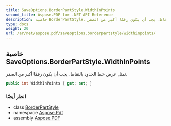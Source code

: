 ```yaml
---
title: SaveOptions.BorderPartStyle.WidthInPoints
second_title: Aspose.PDF for .NET API Reference
description: خاصية BorderPartStyle. تمثل عرض خطوط الحدود بالنقاط. يجب أن يكون رقمًا أكبر من الصفر
type: docs
weight: 20
url: /ar/net/aspose.pdf/saveoptions.borderpartstyle/widthinpoints/
---
```

## خاصية SaveOptions.BorderPartStyle.WidthInPoints

تمثل عرض خط الحدود بالنقاط. يجب أن يكون رقمًا أكبر من الصفر.

```csharp
public int WidthInPoints { get; set; }
```

### انظر أيضًا

* class [BorderPartStyle](../)
* namespace [Aspose.Pdf](../../../aspose.pdf/)
* assembly [Aspose.PDF](../../../)